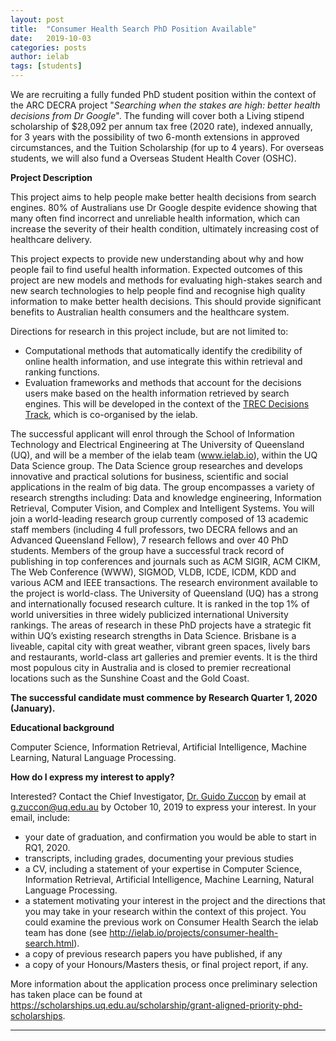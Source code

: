 ```yaml
---
layout: post
title:  "Consumer Health Search PhD Position Available"
date:   2019-10-03
categories: posts
author: ielab
tags: [students]
---
```


We are recruiting a fully funded PhD student position within the context of the ARC DECRA project  "_Searching when the stakes are high: better health decisions from Dr Google_". The funding will cover both a Living stipend scholarship of $28,092 per annum tax free (2020 rate), indexed annually, for 3 years with the possibility of two 6-month extensions in approved circumstances, and the Tuition Scholarship (for up to 4 years). For overseas students, we will also fund a Overseas Student Health Cover (OSHC).



**Project Description**

This project aims to help people make better health decisions from search engines. 80% of Australians use Dr Google despite evidence showing that many often find incorrect and unreliable health information, which can increase the severity of their health condition, ultimately increasing cost of healthcare delivery.

This project expects to provide new understanding about why and how people fail to find useful health information. Expected outcomes of this project are new models and methods for evaluating high-stakes search and new search technologies to help people find and recognise high quality information to make better health decisions. This should provide significant benefits to Australian health consumers and the healthcare system. 

Directions for research in this project include, but are not limited to:

* Computational methods that automatically identify the credibility of online health information, and use integrate this within retrieval and ranking functions.
* Evaluation frameworks and methods that account for the decisions users make based on the health information retrieved by search engines. This will be developed in the context of the [TREC Decisions Track](https://trec-decision.github.io/), which is co-organised by the ielab.



The successful applicant will enrol through the School of Information Technology and Electrical Engineering at The University of Queensland (UQ), and will be a member of the ielab team (www.ielab.io), within the UQ Data Science group.
The Data Science group researches and develops innovative and practical solutions for business, scientific and social applications in the realm of big data. The group encompasses a variety of research strengths including: Data and knowledge engineering, Information Retrieval, Computer Vision, and Complex and Intelligent Systems. You will join a world-leading research group currently composed of 13 academic staff members (including 4 full professors, two DECRA fellows and an Advanced Queensland Fellow), 7 research fellows and over 40 PhD students.  Members of the group have a successful track record of publishing in top conferences and journals such as ACM SIGIR, ACM CIKM, The Web Conference (WWW), SIGMOD, VLDB, ICDE, ICDM, KDD and various ACM and IEEE transactions.
The research environment available to the project is world-class. The University of Queensland (UQ) has a strong and internationally focused research culture. It is ranked in the top 1% of world universities in three widely publicized international University rankings. The areas of research in these PhD projects have a strategic fit within UQ’s existing research strengths in Data Science.
Brisbane is a liveable, capital city with great weather, vibrant green spaces, lively bars and restaurants, world-class art galleries and premier events. It is the third most populous city in Australia and is closed to premier recreational locations such as the Sunshine Coast and the Gold Coast.

**The successful candidate must commence by Research Quarter 1, 2020 (January).**



**Educational background** 

Computer Science, Information Retrieval, Artificial Intelligence, Machine Learning, Natural Language Processing.



**How do I express my interest to apply?** 

Interested? Contact the Chief Investigator, [Dr. Guido Zuccon](/people/guido-zuccon) by email at [g.zuccon@uq.edu.au](mailto:g.zuccon@uq.edu.au) by October 10, 2019 to express your interest. In your email, include:

* your date of graduation, and confirmation you would be able to start in RQ1, 2020.
* transcripts, including grades, documenting your previous studies
* a CV, including a statement of your expertise in Computer Science, Information Retrieval, Artificial Intelligence, Machine Learning, Natural Language Processing.
* a statement motivating your interest in the project and the directions that you may take in your research within the context of this project. You could examine the previous work on Consumer Health Search the ielab team has done (see http://ielab.io/projects/consumer-health-search.html). 
* a copy of previous research papers you have published, if any
* a copy of your Honours/Masters thesis, or final project report, if any.



More information about the application process once preliminary selection has taken place can be found at https://scholarships.uq.edu.au/scholarship/grant-aligned-priority-phd-scholarships.

---


